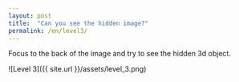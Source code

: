 ```yaml
---
layout: post
title:  "Can you see the hidden image?"
permalink: /en/level3/
---
```

Focus to the back of the image and try to see the hidden 3d object.

![Level 3]({{ site.url }}/assets/level_3.png)